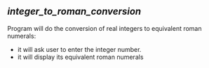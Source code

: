 ## ***integer_to_roman_conversion*** 

Program will do the conversion of real integers to equivalent roman numerals:
- it will ask user to enter the integer number.
- it will display its equivalent roman numerals
